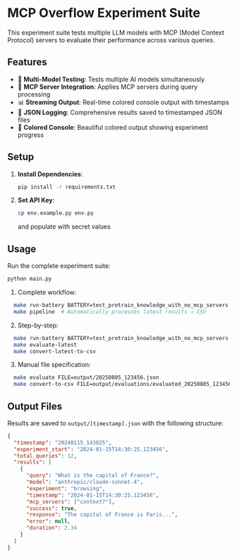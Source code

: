 # MCP Overflow Experiment Suite

This experiment suite tests multiple LLM models with MCP (Model Context Protocol) servers to evaluate their performance across various queries.

## Features

- 🤖 **Multi-Model Testing**: Tests multiple AI models simultaneously
- 🔧 **MCP Server Integration**: Applies MCP servers during query processing
- 📊 **Streaming Output**: Real-time colored console output with timestamps
- 💾 **JSON Logging**: Comprehensive results saved to timestamped JSON files
- 🎨 **Colored Console**: Beautiful colored output showing experiment progress

## Setup

1. **Install Dependencies**:
   ```bash
   pip install -r requirements.txt
   ```

2. **Set API Key**:
   ```bash
   cp env.example.py env.py
   ```
   and populate with secret values

## Usage

Run the complete experiment suite:

```bash
python main.py
```


1. Complete workflow:
```bash
  make run-battery BATTERY=test_pretrain_knowledge_with_no_mcp_servers
  make pipeline  # Automatically processes latest results → CSV
```
2. Step-by-step:
```bash 
  make run-battery BATTERY=test_pretrain_knowledge_with_no_mcp_servers
  make evaluate-latest
  make convert-latest-to-csv
```
3. Manual file specification:
```bash
  make evaluate FILE=output/20250805_123456.json
  make convert-to-csv FILE=output/evaluations/evaluated_20250805_123456.json OUTPUT=my_results.csv
```

## Output Files

Results are saved to `output/[timestamp].json` with the following structure:

```json
{
  "timestamp": "20240115_143025",
  "experiment_start": "2024-01-15T14:30:25.123456",
  "total_queries": 12,
  "results": [
    {
      "query": "What is the capital of France?",
      "model": "anthropic/claude-sonnet-4",
      "experiment": "browsing",
      "timestamp": "2024-01-15T14:30:25.123456",
      "mcp_servers": ["context7"],
      "success": true,
      "response": "The capital of France is Paris...",
      "error": null,
      "duration": 2.34
    }
  ]
}
```